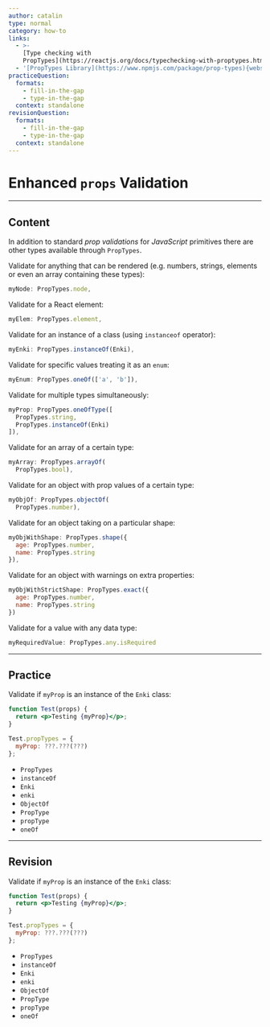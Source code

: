 ```yaml
---
author: catalin
type: normal
category: how-to
links:
  - >-
    [Type checking with
    PropTypes](https://reactjs.org/docs/typechecking-with-proptypes.html#react.proptypes){website}
  - '[PropTypes Library](https://www.npmjs.com/package/prop-types){website}'
practiceQuestion:
  formats:
    - fill-in-the-gap
    - type-in-the-gap
  context: standalone
revisionQuestion:
  formats:
    - fill-in-the-gap
    - type-in-the-gap
  context: standalone
---
```


# Enhanced `props` Validation


---

## Content

In addition to standard *prop validations* for *JavaScript* primitives there are other types available through `PropTypes`.

Validate for anything that can be rendered (e.g. numbers, strings, elements or even an array containing these types):

```jsx
myNode: PropTypes.node,
```

Validate for a React element:

```jsx
myElem: PropTypes.element,
```

Validate for an instance of a class (using `instanceof` operator):

```jsx
myEnki: PropTypes.instanceOf(Enki),
```

Validate for specific values treating it as an `enum`:

```jsx
myEnum: PropTypes.oneOf(['a', 'b']),
```

Validate for multiple types simultaneously:

```jsx
myProp: PropTypes.oneOfType([
  PropTypes.string,
  PropTypes.instanceOf(Enki)
]),
```

Validate for an array of a certain type:

```jsx
myArray: PropTypes.arrayOf(
  PropTypes.bool),
```

Validate for an object with prop values of a certain type:

```jsx
myObjOf: PropTypes.objectOf(
  PropTypes.number),
```

Validate for an object taking on a particular shape:

```jsx
myObjWithShape: PropTypes.shape({
  age: PropTypes.number,
  name: PropTypes.string
}),
```

Validate for an object with warnings on extra properties:

```jsx
myObjWithStrictShape: PropTypes.exact({
  age: PropTypes.number,
  name: PropTypes.string
})
```

Validate for a value with any data type:

```jsx
myRequiredValue: PropTypes.any.isRequired
```


---

## Practice

Validate if `myProp` is an instance of the `Enki` class:

```jsx
function Test(props) {
  return <p>Testing {myProp}</p>;
}

Test.propTypes = {
  myProp: ???.???(???)
};
```

- `PropTypes`
- `instanceOf`
- `Enki`
- `enki`
- `ObjectOf`
- `PropType`
- `propType`
- `oneOf`


---

## Revision

Validate if `myProp` is an instance of the `Enki` class:

```jsx
function Test(props) {
  return <p>Testing {myProp}</p>;
}

Test.propTypes = {
  myProp: ???.???(???)
};
```

- `PropTypes`
- `instanceOf`
- `Enki`
- `enki`
- `ObjectOf`
- `PropType`
- `propType`
- `oneOf`

